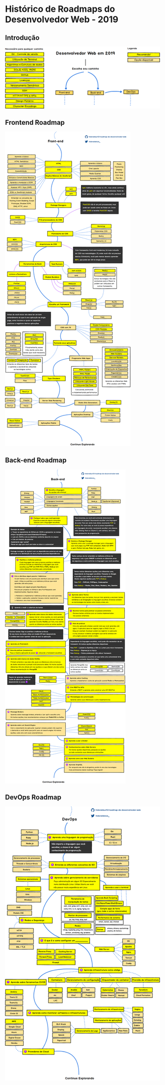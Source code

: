 # Histórico de Roadmaps do Desenvolvedor Web - 2019

## Introdução

![Introdução do Roadmap do Desenvolvedor Web](./images/intro.png)

## Frontend Roadmap

![Frontend Roadmap](./images/frontend.png)

## Back-end Roadmap

![Back-end Roadmap](./images/backend.png)

## DevOps Roadmap

![DevOps Roadmap](./images/devops.png)
